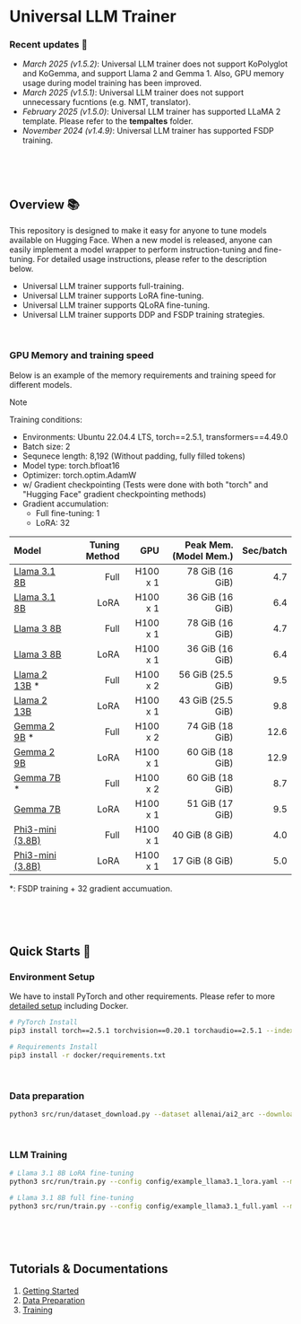 # Universal LLM Trainer


### Recent updates 📣
* *March 2025 (v1.5.2)*: Universal LLM trainer does not support KoPolyglot and KoGemma, and support Llama 2 and Gemma 1. Also, GPU memory usage during model training has been improved.
* *March 2025 (v1.5.1)*: Universal LLM trainer does not support unnecessary fucntions (e.g. NMT, translator).
* *February 2025 (v1.5.0)*: Universal LLM trainer has supported LLaMA 2 template. Please refer to the **tempaltes** folder.
* *November 2024 (v1.4.9)*: Universal LLM trainer has supported FSDP training.

&nbsp;

&nbsp;



## Overview 📚
This repository is designed to make it easy for anyone to tune models available on Hugging Face.
When a new model is released, anyone can easily implement a model wrapper to perform instruction-tuning and fine-tuning.
For detailed usage instructions, please refer to the description below.
* Universal LLM trainer supports full-training.
* Universal LLM trainer supports LoRA fine-tuning.
* Universal LLM trainer supports QLoRA fine-tuning.
* Universal LLM trainer supports DDP and FSDP training strategies.

&nbsp;


### GPU Memory and training speed
Below is an example of the memory requirements and training speed for different models.

> [!NOTE]
> Training conditions: 
> - Environments: Ubuntu 22.04.4 LTS, torch==2.5.1, transformers==4.49.0
> - Batch size: 2
> - Sequnece length: 8,192 (Without padding, fully filled tokens)
> - Model type: torch.bfloat16
> - Optimizer: torch.optim.AdamW
> - w/ Gradient checkpointing (Tests were done with both "torch" and "Hugging Face" gradient checkpointing methods)
> - Gradient accumulation: 
>   - Full fine-tuning: 1
>   - LoRA: 32

| Model | Tuning Method | GPU | Peak Mem. (Model Mem.) | Sec/batch |
|:- |-:|-:|-:|-:|
| [Llama 3.1 8B](config/llm_llama3.1_full.yaml)      | Full | H100 x 1  | 78 GiB (16 GiB)    | 4.7    |
| [Llama 3.1 8B](config/llm_llama3.1_lora.yaml)      | LoRA | H100 x 1  | 36 GiB (16 GiB)    | 6.4    |
| [Llama 3 8B](config/llm_llama3_full.yaml)          | Full | H100 x 1  | 78 GiB (16 GiB)    | 4.7    |
| [Llama 3 8B](config/llm_llama3_lora.yaml)          | LoRA | H100 x 1  | 36 GiB (16 GiB)    | 6.4    |
| [Llama 2 13B](config/llm_llama2_full_fsdp.yaml) *  | Full | H100 x 2  | 56 GiB (25.5 GiB)  | 9.5    |  
| [Llama 2 13B](config/llm_llama2_lora.yaml)         | LoRA | H100 x 1  | 43 GiB (25.5 GiB)  | 9.8    |
| [Gemma 2 9B](config/llm_gemma2_full_fsdp.yaml) *   | Full | H100 x 2  | 74 GiB (18 GiB)    | 12.6   |
| [Gemma 2 9B](config/llm_gemma2_lora.yaml)          | LoRA | H100 x 1  | 60 GiB (18 GiB)    | 12.9   |
| [Gemma 7B](config/llm_gemma_full_fsdp.yaml) *      | Full | H100 x 2  | 60 GiB (18 GiB)    | 8.7    |   
| [Gemma 7B](config/llm_gemma_lora.yaml)             | LoRA | H100 x 1  | 51 GiB (17 GiB)    | 9.5    |
| [Phi3-mini (3.8B)](config/llm_phi3_full.yaml)      | Full | H100 x 1  | 40 GiB (8 GiB)     | 4.0    |
| [Phi3-mini (3.8B)](config/llm_phi3_lora.yaml)      | LoRA | H100 x 1  | 17 GiB (8 GiB)     | 5.0    |

*: FSDP training + 32 gradient accumuation.

&nbsp;

&nbsp;

## Quick Starts 🚀
### Environment Setup
We have to install PyTorch and other requirements. Please refer to more [detailed setup](./docs/1_getting_started.md) including Docker.
```bash
# PyTorch Install
pip3 install torch==2.5.1 torchvision==0.20.1 torchaudio==2.5.1 --index-url https://download.pytorch.org/whl/cu124

# Requirements Install
pip3 install -r docker/requirements.txt
```

&nbsp;

### Data preparation
```bash
python3 src/run/dataset_download.py --dataset allenai/ai2_arc --download_path data_examples
```

&nbsp;

### LLM Training
```bash
# Llama 3.1 8B LoRA fine-tuning
python3 src/run/train.py --config config/example_llama3.1_lora.yaml --mode train

# Llama 3.1 8B full fine-tuning
python3 src/run/train.py --config config/example_llama3.1_full.yaml --mode train
```

&nbsp;

&nbsp;

<!-- ## Repository Structure
This repository is structured as follows.
```
├── config
│   └── *.yaml
├── config_lora
│   └── *.yaml
│
├── data
│   └── ${DATA_NAME}
│       └── ${DATA_NAME}.pkl
│
├── demo
│   ├── front
│   │   └── design
│   └── server.py
│
├── docker
│   ├── Dockerfile
│   └── requirements.txt
│
├── src
│   ├── data_collection             # Datasets wrappers
│   ├── models                      # Model wrappers
│   ├── run
│   │   ├── chat.py                 # The entry point of simple chat demo for trained LLM model
│   │   ├── train_deepspeed.py      # The entry point of deepspeed LLM training
│   │   ├── train.py                # The entry point of LLM training
│   │   └── validation.py           # The entry point of evaluation of trained LLM model
│   ├── task
│   ├── tools
│   │   ...
│   │   └── tokenizers              # LLM tokenizer wrappers
│   ├── trainer
│   │   ├── build.py
│   │   ├── trainer_deepspeed.py    # Deepspeed training trainer
│   │   └── trainer.py              # Training trainer
│   └── utils
│
└── templates                       # LLM instruction templates
```
<br><br> -->

## Tutorials & Documentations
1. [Getting Started](./docs/1_getting_started.md)
2. [Data Preparation](./docs/2_data_preparation.md)
3. [Training](./docs/3_training.md)
